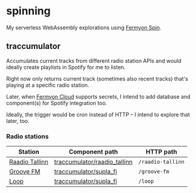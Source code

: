 # spinning

My serverless WebAssembly explorations using [Fermyon Spin](https://www.fermyon.com/spin).

## traccumulator

Accumulates current tracks from different radio station APIs and would ideally create playlists in Spotify for me to listen.

Right now only returns current track (sometimes also recent tracks) that's playing at a specific radio station.

Later, when [Fermyon Cloud](https://www.fermyon.com/cloud) supports secrets, I intend to add database and component(s) for Spotify integration too.

Ideally, the trigger would be cron instead of HTTP – I intend to explore that later, too.

### Radio stations

| Station                                         | Component path                                               | HTTP path         |
|-------------------------------------------------|--------------------------------------------------------------|-------------------|
| [Raadio Tallinn](https://raadiotallinn.err.ee/) | [traccumulator/raadio_tallinn](traccumulator/raadio_tallinn) | `/raadio-tallinn` |
| [Groove FM](https://www.supla.fi/groovefm)      | [traccumulator/supla_fi](traccumulator/supla_fi)             | `/groove-fm`      |
| [Loop](https://www.supla.fi/loop)               | [traccumulator/supla_fi](traccumulator/supla_fi)             | `/loop`           |
